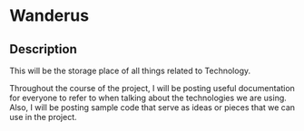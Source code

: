 # Wanderus 

## Description 
This will be the storage place of all things related to Technology. 

Throughout the course of the project, I will be posting useful documentation for everyone to refer to when talking about the technologies we are using. Also, I will be posting sample code that serve as ideas or pieces that we can use in the project. 


